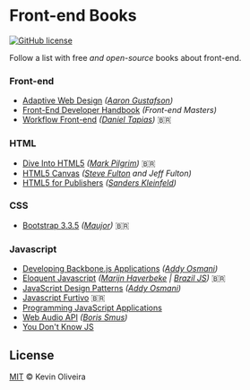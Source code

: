 # Front-end Books

[![GitHub license](https://img.shields.io/badge/license-MIT-blue.svg)](https://raw.githubusercontent.com/kvnol/frontend-books/master/LICENSE)

Follow a list with free _and open-source_ books about front-end.

### Front-end

- [Adaptive Web Design](https://adaptivewebdesign.info/1st-edition/) _([Aaron Gustafson](https://www.aaron-gustafson.com/))_
- [Front-End Developer Handbook](https://www.gitbook.com/book/frontendmasters/front-end-handbook-2017/) _(Front-end Masters)_
- [Workflow Front-end](https://www.gitbook.com/book/tapmorales/workflow-front-end/) _([Daniel Tapias](https://github.com/tapmorales))_ :brazil:

### HTML

- [Dive Into HTML5](https://diveintohtml5.com.br/) _([Mark Pilgrim](https://github.com/diveintomark))_ :brazil:
- [HTML5 Canvas](http://chimera.labs.oreilly.com/books/1234000001654/index.html) _([Steve Fulton](https://github.com/SteveFulton95) and Jeff Fulton)_
- [HTML5 for Publishers](http://chimera.labs.oreilly.com/books/1234000000770/index.html) _([Sanders Kleinfeld](https://twitter.com/sandersk))_

### CSS

- [Bootstrap 3.3.5](http://livrosdomaujor.com.br/bootstrap3/codigos.html) _([Maujor](http://maujor.com))_ :brazil:

### Javascript

- [Developing Backbone.js Applications](https://addyosmani.com/backbone-fundamentals/) _([Addy Osmani](http://twitter.com/addyosmani))_
- [Eloquent Javascript](http://braziljs.github.io/eloquente-javascript/) _([Marijn Haverbeke](https://github.com/marijnh) | [Brazil JS](https://github.com/braziljs))_ :brazil:
- [JavaScript Design Patterns](https://addyosmani.com/resources/essentialjsdesignpatterns/book/) _([Addy Osmani](http://twitter.com/addyosmani))_
- [Javascript Furtivo](https://leanpub.com/javascriptfurtivo) :brazil:
- [Programming JavaScript Applications](http://chimera.labs.oreilly.com/books/1234000000262/index.html)
- [Web Audio API](http://chimera.labs.oreilly.com/books/1234000001552/index.html) _([Boris Smus](http://smus.com/))_
- [You Don't Know JS](https://github.com/getify/You-Dont-Know-JS)

## License

[MIT](https://raw.githubusercontent.com/kvnol/frontend-books/master/LICENSE) © Kevin Oliveira
